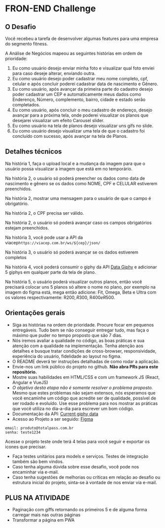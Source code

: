 # FRON-END Challenge

## O Desafio

Você recebeu a tarefa de desenvolver algumas features para uma empresa do segmento fitness.


A Análise de Negócios mapeou as seguintes histórias em ordem de prioridade:

1. Eu como usuário desejo enviar minha foto e visualizar qual foto enviei para caso deseje alterar, enviando outra.
2. Eu como usuário desejo poder cadastrar meu nome completo, cpf, celular e após concluir poderei cadastrar data de nascimento e Gênero.
3. Eu como usuário, após avançar da primeira parte do cadastro desejo poder cadastrar um CEP e automaticamente meus dados como Enderenço, Número, complemento, bairro, cidade e estado serão completados.
4. Eu como usuário, após concluir o meu cadastro de endereço, desejo avançar para a próxima tela, onde poderei visualizar os planos que desejarei visualizar um
efeito Carousel slider.
5. Eu como usuário na tela de planos desejo visualizar uns gifs no slide.
6. Eu como usuário desejo visualizar uma tela de que o cadastro foi concluído com sucesso, após avançar na tela de Planos.


## Detalhes técnicos

Na história 1, faça o upload local e a mudança da imagem para que o usuário possa visualizar a imagem que está em no temporário.


Na história 2, o usuário só poderá preencher os dados como data de nascimento e gênero se os dados como NOME, CPF e CELULAR estiverem preenchidos.

Na história 2, mostrar uma mensagem para o usuário de que o campo é obrigatório.

Na história 2, o CPF precisa ser válido.

Na história 2, o usuário só poderá avançar caso os campos obrigatórios estejam preenchidos.

Na história 3, você pode usar a API da viacep`https://viacep.com.br/ws/${cep}/json/`

Na história 3, o usuário só poderá avançar se os dados estiverem completos

Na história 4, você poderá consumir o giphy da API [Data Giphy](https://developers.giphy.com/docs/api/endpoint) e adicionar 5 giphys em qualquer parte da tela de plano.

Na história 5, o usuário poderá visualizar outros planos, então você precisará colocar uns 5 planos só altere o nome no plano, por exemplo na imagem do figma está, mega
então adicione: Fit, Omega, Beta e Ultra com os valores respectivamente: R$200, R$300, R$400 e R$500.

## Orientações gerais

* Siga as histórias na ordem de prioridade. Procure focar em pequenos entregáveis. Tudo bem se não conseguir entregar tudo, mas faça o máximo que puder no tempo proposto que são 7 dias.
* Nós iremos avaliar a qualidade no código, as boas práticas e sua atenção com a qualidade na implementação. Tenha atenção aos detalhes e
busque tratar condições de cross-browser, responsividade, experiência do usuário, fidelidade ao layout no figma.
* O README deverá ter instruções detalhadas de como rodar a aplicação. 
* Envie-nos um link público do projeto no github. **Não abra PRs para este repositório.**
* Mostre suas habilidades em HTML/CSS e com um framework JS (React, Angular e VueJS)
* *O objetivo desta etapa não é somente resolver o problema proposto.* Mesmo que estes problemas não sejam extensos, nós esperamos que você encaminhe um código que acredite ser de qualidade, possível de ser rodado e evoluído. Use esse problema para nos mostrar as práticas que você utiliza no dia-a-dia para escrever um bom código.
* Documentação da API: [Current giphy data](https://developers.giphy.com/docs/api/)
* Acesso ao Projeto a ser seguido: [Figma](https://www.figma.com)
```
email: produto@totalpass.com.br
senha: teste1234
```
 Acesse o projeto teste onde terá 4 telas para você seguir e exportar os icones que precisar.

* Faça testes unitários para models e serviços. Testes de integração também são bem vindos.
* Caso tenha alguma dúvida sobre esse desafio, você pode nos encaminhar via e-mail.
* Caso tenha sugestões de melhorias ou críticas em relação ao desafio ou estrutura inicial do projeto, sinta-se à vontade de nos enviar via e-mail.

## PLUS NA ATIVIDADE

* Paginação com giffs retornando os primeiros 5 e de alguma forma carregar mais nas outras páginas
* Transformar a página em PWA